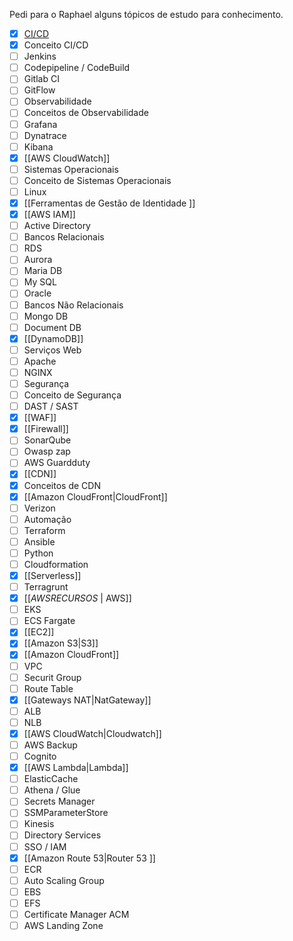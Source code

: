 
Pedi para o Raphael alguns tópicos de estudo para conhecimento.

- [x] [CI/CD](CI.CD)  
- [x] Conceito CI/CD  
- [ ] Jenkins  
- [ ] Codepipeline / CodeBuild  
- [ ] Gitlab CI  
- [ ] GitFlow  
- [ ] Observabilidade  
- [ ] Conceitos de Observabilidade  
- [ ] Grafana  
- [ ] Dynatrace  
- [ ] Kibana  
- [x] [[AWS CloudWatch]]  
- [ ] Sistemas Operacionais  
- [ ] Conceito de Sistemas Operacionais  
- [ ] Linux  
- [x] [[Ferramentas de Gestão de Identidade  ]]
- [x] [[AWS IAM]]
- [ ] Active Directory  
- [ ] Bancos Relacionais  
- [ ] RDS  
- [ ] Aurora  
- [ ] Maria DB  
- [ ] My SQL  
- [ ] Oracle  
- [ ] Bancos Não Relacionais  
- [ ] Mongo DB  
- [ ] Document DB  
- [x] [[DynamoDB]]  
- [ ] Serviços Web  
- [ ] Apache  
- [ ] NGINX  
- [ ] Segurança  
- [ ] Conceito de Segurança  
- [ ] DAST / SAST  
- [x] [[WAF]]  
- [x] [[Firewall]]  
- [ ] SonarQube  
- [ ] Owasp zap  
- [ ] AWS Guardduty  
- [x] [[CDN]]  
- [x] Conceitos de CDN  
- [x] [[Amazon CloudFront|CloudFront]]  
- [ ] Verizon  
- [ ] Automação  
- [ ] Terraform  
- [ ] Ansible  
- [ ] Python  
- [ ] Cloudformation  
- [x] [[Serverless]]  
- [ ] Terragrunt  
- [x] [[_AWSRECURSOS_ | AWS]]  
- [ ] EKS  
- [ ] ECS Fargate  
- [x] [[EC2]]  
- [x] [[Amazon S3|S3]]
- [x] [[Amazon CloudFront]]  
- [ ] VPC  
- [ ] Securit Group  
- [ ] Route Table  
- [x] [[Gateways NAT|NatGateway]] 
- [ ] ALB  
- [ ] NLB  
- [x] [[AWS CloudWatch|Cloudwatch]]  
- [ ] AWS Backup  
- [ ] Cognito  
- [x] [[AWS Lambda|Lambda]]  
- [ ] ElasticCache  
- [ ] Athena / Glue  
- [ ] Secrets Manager  
- [ ] SSMParameterStore  
- [ ] Kinesis  
- [ ] Directory Services  
- [ ] SSO / IAM  
- [x] [[Amazon Route 53|Router 53 ]] 
- [ ] ECR  
- [ ] Auto Scaling Group  
- [ ] EBS  
- [ ] EFS  
- [ ] Certificate Manager ACM  
- [ ] AWS Landing Zone